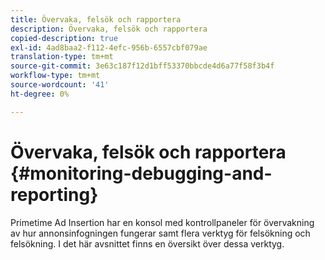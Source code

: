 ```yaml
---
title: Övervaka, felsök och rapportera
description: Övervaka, felsök och rapportera
copied-description: true
exl-id: 4ad8baa2-f112-4efc-956b-6557cbf079ae
translation-type: tm+mt
source-git-commit: 3e63c187f12d1bff53370bbcde4d6a77f58f3b4f
workflow-type: tm+mt
source-wordcount: '41'
ht-degree: 0%

---
```


# Övervaka, felsök och rapportera {#monitoring-debugging-and-reporting}

Primetime Ad Insertion har en konsol med kontrollpaneler för övervakning av hur annonsinfogningen fungerar samt flera verktyg för felsökning och felsökning. I det här avsnittet finns en översikt över dessa verktyg.
